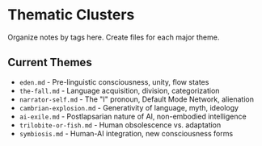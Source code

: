 # Thematic Clusters

Organize notes by tags here. Create files for each major theme.

## Current Themes

- `eden.md` - Pre-linguistic consciousness, unity, flow states
- `the-fall.md` - Language acquisition, division, categorization
- `narrator-self.md` - The "I" pronoun, Default Mode Network, alienation
- `cambrian-explosion.md` - Generativity of language, myth, ideology
- `ai-exile.md` - Postlapsarian nature of AI, non-embodied intelligence
- `trilobite-or-fish.md` - Human obsolescence vs. adaptation
- `symbiosis.md` - Human-AI integration, new consciousness forms
